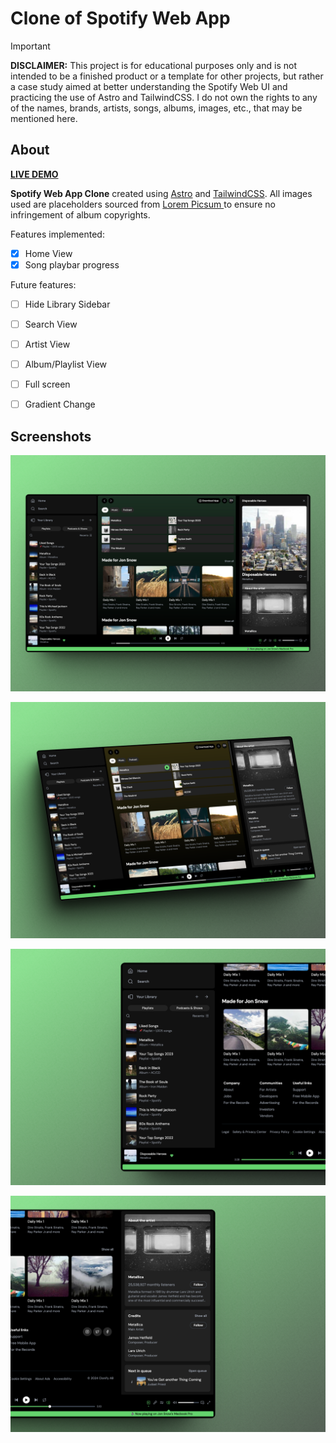 # Clone of Spotify Web App


> [!IMPORTANT]  
> **DISCLAIMER:** This project is for educational purposes only and is not intended to be a finished product or a template for other projects, but rather a case study aimed at better understanding the Spotify Web UI and practicing the use of Astro and TailwindCSS. I do not own the rights to any of the names, brands, artists, songs, albums, images, etc., that may be mentioned here.
 
## About

[**LIVE DEMO**](#)

**Spotify Web App Clone** created using [Astro](https://astro.build/) and [TailwindCSS](https://tailwindcss.com/). All images used are placeholders sourced from [Lorem Picsum
](https://picsum.photos/) to ensure no infringement of album copyrights.

Features implemented:
- [x] Home View
- [x] Song playbar progress

Future features:
- [ ] Hide Library Sidebar
- [ ] Search View
- [ ] Artist View
- [ ] Album/Playlist View
- [ ] Full screen
- [ ] Gradient Change


## Screenshots

![Screenhshot of the App at Home](./screenshots/screenshot-1.png)

![Screenhshot of the App at Home](./screenshots/screenshot-2.png)

![Screenhshot of the App at Home](./screenshots/screenshot-3.png)

![Screenhshot of the App at Home](./screenshots/screenshot-4.png)

